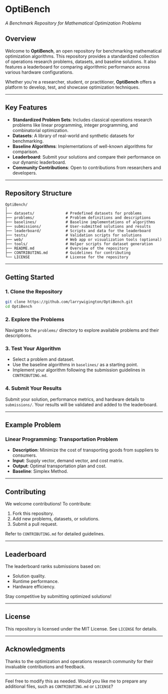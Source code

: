 # **OptiBench**  
*A Benchmark Repository for Mathematical Optimization Problems*

## **Overview**  
Welcome to **OptiBench**, an open repository for benchmarking mathematical optimization algorithms. This repository provides a standardized collection of operations research problems, datasets, and baseline solutions. It also features a leaderboard for comparing algorithmic performance across various hardware configurations.  

Whether you're a researcher, student, or practitioner, **OptiBench** offers a platform to develop, test, and showcase optimization techniques.

---

## **Key Features**
- **Standardized Problem Sets**: Includes classical operations research problems like linear programming, integer programming, and combinatorial optimization.
- **Datasets**: A library of real-world and synthetic datasets for benchmarking.
- **Baseline Algorithms**: Implementations of well-known algorithms for comparison.
- **Leaderboard**: Submit your solutions and compare their performance on our dynamic leaderboard.
- **Community Contributions**: Open to contributions from researchers and developers.

---

## **Repository Structure**

```plaintext
OptiBench/
│
├── datasets/              # Predefined datasets for problems
├── problems/              # Problem definitions and descriptions
├── baselines/             # Baseline implementations of algorithms
├── submissions/           # User-submitted solutions and results
├── leaderboard/           # Scripts and data for the leaderboard
├── tests/                 # Validation scripts for solutions
├── web/                   # Web app or visualization tools (optional)
├── tools/                 # Helper scripts for dataset generation
├── README.md              # Overview of the repository
├── CONTRIBUTING.md        # Guidelines for contributing
└── LICENSE                # License for the repository
```

---

## **Getting Started**
### **1. Clone the Repository**
```bash
git clone https://github.com/larrywigington/OptiBench.git
cd OptiBench
```

### **2. Explore the Problems**
Navigate to the `problems/` directory to explore available problems and their descriptions.

### **3. Test Your Algorithm**
- Select a problem and dataset.
- Use the baseline algorithms in `baselines/` as a starting point.
- Implement your algorithm following the submission guidelines in `CONTRIBUTING.md`.

### **4. Submit Your Results**
Submit your solution, performance metrics, and hardware details to `submissions/`. Your results will be validated and added to the leaderboard.

---

## **Example Problem**
### Linear Programming: Transportation Problem
- **Description**: Minimize the cost of transporting goods from suppliers to consumers.
- **Input**: Supply vector, demand vector, and cost matrix.
- **Output**: Optimal transportation plan and cost.
- **Baseline**: Simplex Method.

---

## **Contributing**
We welcome contributions! To contribute:
1. Fork this repository.
2. Add new problems, datasets, or solutions.
3. Submit a pull request.

Refer to `CONTRIBUTING.md` for detailed guidelines.

---

## **Leaderboard**
The leaderboard ranks submissions based on:
- Solution quality.
- Runtime performance.
- Hardware efficiency.

Stay competitive by submitting optimized solutions!

---

## **License**
This repository is licensed under the MIT License. See `LICENSE` for details.

---

## **Acknowledgments**
Thanks to the optimization and operations research community for their invaluable contributions and feedback.  

---

Feel free to modify this as needed. Would you like me to prepare any additional files, such as `CONTRIBUTING.md` or `LICENSE`?

